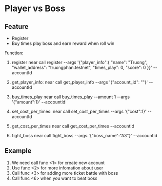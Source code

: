 # Player vs Boss

## Feature
- Register
- Buy times play boss and earn reward when roll win

Function:
1. register
near call <id-battle-contract> register --args '{"player_info":{
  "name": "Truong",
  "wallet_address": "truongphan.testnet",
  "times_play": 0,
  "score": 0
}}' --accountId <your-id>

2. get_player_info:
near call <id-battle-contract> get_player_info --args '{"account_id": "<your-id>"}'  --accountId <your-id>

3. buy_times_play
near call <id-battle-contract> buy_times_play --amount 1 --args '{"amount":1}' --accountId <your-id>

4. set_cost_per_times:
near call <id-battle-contract> set_cost_per_times --args '{"cost":1}' --accountId <your-id>

5. get_cost_per_times
near call <id-battle-contract> get_cost_per_times --accountId <your-id>

6. fight_boss
near call <id-battle-contract> fight_boss --args '{"boss_name":"A3"}' --accountId <your-id>


## Example
1. We need call func <1> for create new account
2. Use func <2> for more infomation about user
3. Call func <3> for adding more ticket battle with boss
4. Call func <6> when you want to beat boss